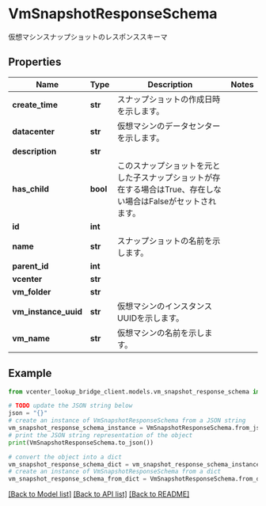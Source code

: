 # VmSnapshotResponseSchema

仮想マシンスナップショットのレスポンススキーマ

## Properties

Name | Type | Description | Notes
------------ | ------------- | ------------- | -------------
**create_time** | **str** | スナップショットの作成日時を示します。 | 
**datacenter** | **str** | 仮想マシンのデータセンターを示します。 | 
**description** | **str** |  | 
**has_child** | **bool** | このスナップショットを元とした子スナップショットが存在する場合はTrue、存在しない場合はFalseがセットされます。 | 
**id** | **int** |  | 
**name** | **str** | スナップショットの名前を示します。 | 
**parent_id** | **int** |  | 
**vcenter** | **str** |  | 
**vm_folder** | **str** |  | 
**vm_instance_uuid** | **str** | 仮想マシンのインスタンスUUIDを示します。 | 
**vm_name** | **str** | 仮想マシンの名前を示します。 | 

## Example

```python
from vcenter_lookup_bridge_client.models.vm_snapshot_response_schema import VmSnapshotResponseSchema

# TODO update the JSON string below
json = "{}"
# create an instance of VmSnapshotResponseSchema from a JSON string
vm_snapshot_response_schema_instance = VmSnapshotResponseSchema.from_json(json)
# print the JSON string representation of the object
print(VmSnapshotResponseSchema.to_json())

# convert the object into a dict
vm_snapshot_response_schema_dict = vm_snapshot_response_schema_instance.to_dict()
# create an instance of VmSnapshotResponseSchema from a dict
vm_snapshot_response_schema_from_dict = VmSnapshotResponseSchema.from_dict(vm_snapshot_response_schema_dict)
```
[[Back to Model list]](../README.md#documentation-for-models) [[Back to API list]](../README.md#documentation-for-api-endpoints) [[Back to README]](../README.md)


